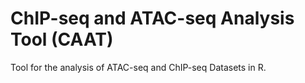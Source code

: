 # **ChIP-seq and ATAC-seq Analysis Tool (CAAT)**

Tool for the analysis of ATAC-seq and ChIP-seq Datasets in R. 

